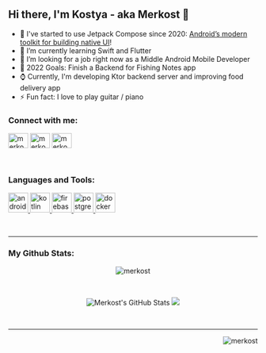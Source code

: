 ## Hi there, I'm Kostya - aka Merkost 👋

 - 🔭 I've started to use Jetpack Compose since 2020: [Android’s modern toolkit for building native UI][compose]!
 - 🌱 I’m currently learning Swift and Flutter
 - 👯 I’m looking for a job right now as a Middle Android Mobile Developer
 - 🥅 2022 Goals: Finish a Backend for Fishing Notes app
 - ⌚ Currently, I'm developing Ktor backend server and improving food delivery app
 - ⚡ Fun fact: I love to play guitar / piano
 

### Connect with me:

<p align="left"> 
  <a href="https://t.me/merkost" target="blank"><img align="center" src="https://cdn.jsdelivr.net/npm/simple-icons@5.15.0/icons/telegram.svg" alt="merkost" height="30" width="40" /></a>
  <a href="https://linkedin.com/in/merkost" target="blank"><img align="center" src="https://cdn.jsdelivr.net/gh/devicons/devicon/icons/linkedin/linkedin-original.svg" alt="merkost" height="30" width="40" /></a>
  <a href="https://stackoverflow.com/users/15419983/merkost" target="blank"><img align="center" src="https://cdn.jsdelivr.net/npm/simple-icons@3.0.1/icons/stackoverflow.svg" alt="merkost" height="30" width="40" /></a>
</p>

<br />

### Languages and Tools:

<p align="left"> 
  <a href="https://developer.android.com" target="_blank"> <img src="https://cdn.jsdelivr.net/gh/devicons/devicon/icons/android/android-original.svg" alt="android" width="40" height="40"/> </a> 
  <a href="https://kotlinlang.org" target="_blank"> <img src="https://cdn.jsdelivr.net/gh/devicons/devicon/icons/kotlin/kotlin-original.svg" alt="kotlin" width="40" height="40"/> </a>
  <a href="https://firebase.google.com" target="_blank"> <img src="https://cdn.jsdelivr.net/gh/devicons/devicon/icons/firebase/firebase-plain-wordmark.svg" alt="firebase" width="40" height="40"/> </a>
  <a href="https://postgresql.org/" target="_blank"> <img src="https://cdn.jsdelivr.net/gh/devicons/devicon/icons/postgresql/postgresql-original-wordmark.svg" alt="postgres" width="40" height="40"/> </a>
  <a href="https://docker.com/" target="_blank"> <img src="https://cdn.jsdelivr.net/gh/devicons/devicon/icons/docker/docker-original.svg" alt="docker" width="40" height="40"/> </a>
  
</p>

<br />

------------

### My Github Stats:

<p align="center">
   <img src="https://github-readme-streak-stats.herokuapp.com/?user=merkost&" alt="merkost" /> 
</p>

<br />



<p align = "center">
  <img alt="Merkost's GitHub Stats" src="https://github-readme-stats.vercel.app/api?username=merkost&show_icons=true&line_height=27">
  <img src = "https://github-readme-stats.vercel.app/api/top-langs/?username=merkost&hide=html,css,hlsl">
</p>

<br />

<!--
### Loved songs:

![Alt text](https://spotify-recently-played-readme.vercel.app/api?user=z06jj2swbhtky0b2zg7kv4dq6)
-->
------------

<p align="end"> 
   <img src="https://komarev.com/ghpvc/?username=merkost&label=Profile%20views&color=0e75b6&style=flat" alt="merkost" /> 
</p>
 




<br />

[nothing]: nothing
[telegram]: https://t.me/merkost
[compose]: https://developer.android.com/jetpack/compose
